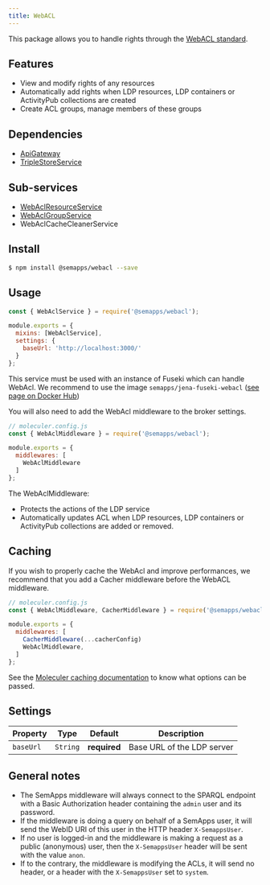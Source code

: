 ```yaml
---
title: WebACL
---
```


This package allows you to handle rights through the [WebACL standard](https://github.com/solid/web-access-control-spec).

## Features
- View and modify rights of any resources
- Automatically add rights when LDP resources, LDP containers or ActivityPub collections are created
- Create ACL groups, manage members of these groups

## Dependencies
- [ApiGateway](https://moleculer.services/docs/0.14/moleculer-web.html)
- [TripleStoreService](../triplestore.md)

## Sub-services
- [WebAclResourceService](resource.md)
- [WebAclGroupService](group.md)
- WebAclCacheCleanerService

## Install

```bash
$ npm install @semapps/webacl --save
```

## Usage

```js
const { WebAclService } = require('@semapps/webacl');

module.exports = {
  mixins: [WebAclService],
  settings: {
    baseUrl: 'http://localhost:3000/'
  }
};
```

This service must be used with an instance of Fuseki which can handle WebAcl.
We recommend to use the image `semapps/jena-fuseki-webacl` ([see page on Docker Hub](https://hub.docker.com/r/semapps/jena-fuseki-webacl))

You will also need to add the WebAcl middleware to the broker settings.

```js
// moleculer.config.js
const { WebAclMiddleware } = require('@semapps/webacl');

module.exports = {
  middlewares: [
    WebAclMiddleware
  ]
};
```

The WebAclMiddleware:
- Protects the actions of the LDP service
- Automatically updates ACL when LDP resources, LDP containers or ActivityPub collections are added or removed.

## Caching

If you wish to properly cache the WebAcl and improve performances, we recommend that you add a Cacher middleware before the WebACL middleware.

```js
// moleculer.config.js
const { WebAclMiddleware, CacherMiddleware } = require('@semapps/webacl');

module.exports = {
  middlewares: [
    CacherMiddleware(...cacherConfig)
    WebAclMiddleware,
  ]
};
```

See the [Moleculer caching documentation](https://moleculer.services/docs/0.14/caching.html) to know what options can be passed.


## Settings

| Property | Type | Default | Description |
| -------- | ---- | ------- | ----------- |
| `baseUrl`|`String` | **required**| Base URL of the LDP server |


## General notes

- The SemApps middleware will always connect to the SPARQL endpoint with a Basic Authorization header containing the `admin` user and its password.
- If the middleware is doing a query on behalf of a SemApps user, it will send the WebID URI of this user in the HTTP header `X-SemappsUser`.
- If no user is logged-in and the middleware is making a request as a public (anonymous) user, then the `X-SemappsUser` header will be sent with the value `anon`.
- If to the contrary, the middleware is modifying the ACLs, it will send no header, or a header with the `X-SemappsUser` set to `system`.
